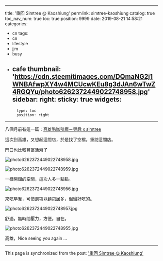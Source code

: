 
---
title: '重回 Simtree @ Kaoshiung'
permlink: simtree-kaoshiung
catalog: true
toc_nav_num: true
toc: true
position: 9999
date: 2019-08-21 14:58:21
categories:
- cn
tags:
- cn
- lifestyle
- jjm
- busy
- cafe
thumbnail: 'https://cdn.steemitimages.com/DQmaNG2j1WNBAfwpXY4w4MCUcwKEu8g3dJAn6wTwZ4RGQYu/photo6262372449022748958.jpg'
sidebar:
    right:
        sticky: true
widgets:
    -
        type: toc
        position: right
---


八個月前有這一篇：[高雄酷咖啡廳－興趣 x simtree](https://steemit.com/cafe/@deanliu/-x-simtree-1544668417392)

這次到高雄，又想起這間店，於是找了空檔，重訪這間店。

門口也比較豐富活潑了

![photo6262372449022748958.jpg](https://cdn.steemitimages.com/DQmaNG2j1WNBAfwpXY4w4MCUcwKEu8g3dJAn6wTwZ4RGQYu/photo6262372449022748958.jpg)

![photo6262372449022748959.jpg](https://cdn.steemitimages.com/DQmbvWTWTNfzGiMNWgHSKcUspVCDNBP3C26kHqMk6bJhNBQ/photo6262372449022748959.jpg)

一樣開闊的空間，這次人多一點點。

![photo6262372449022748956.jpg](https://cdn.steemitimages.com/DQmTM45FFdbjtTo88r4rVvncxAF9PpxvS5V4958on3gWk9p/photo6262372449022748956.jpg)

來吃早餐，可惜選項以麵包居多，但蠻好吃的。

![photo6262372449022748957.jpg](https://cdn.steemitimages.com/DQmW2s2kPdkt4TKLLaijFjfWVudFdw9Wuw1TeKhoUapAct2/photo6262372449022748957.jpg)

舒適，無時間壓力，方便，自在。

![photo6262372449022748955.jpg](https://cdn.steemitimages.com/DQmbum3DvXHWScW4kHSVwpsqVg2dxix2RqmkN2fYYAqUTAW/photo6262372449022748955.jpg)

高雄，Nice seeing you again ...

- - -

This page is synchronized from the post: ['重回 Simtree @ Kaoshiung'](https://steemit.com/@deanliu/simtree-kaoshiung)
